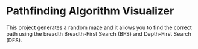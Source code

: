 # Pathfinding  Algorithm  Visualizer

This project generates a random maze and it allows you to find the correct path using the breadth Breadth-First Search (BFS) and Depth-First Search (DFS).